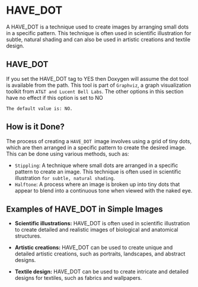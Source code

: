 # HAVE_DOT

A HAVE_DOT is a technique used to create images by arranging small
dots in a specific pattern. This technique is often used in scientific
illustration for subtle, natural shading and can also be used in artistic
creations and textile design.

## HAVE_DOT

If you set the HAVE_DOT tag to YES then Doxygen will assume the dot tool
is available from the path. This tool is part of `Graphviz`, a graph
visualization toolkit from `AT&T and Lucent Bell Labs`. The other options
in this section have no effect if this option is set to NO

`The default value is: NO.`

## How is it Done?

The process of creating a `HAVE_DOT `image involves using a grid of tiny dots,
which are then arranged in a specific pattern to create the desired image.
This can be done using various methods, such as:

- `Stippling`: A technique where small dots are arranged in a specific pattern
  to create an image. This technique is often used in scientific illustration
  `for subtle, natural shading`.
- `Halftone`: A process where an image is broken up into tiny dots that appear
  to blend into a continuous tone when viewed with the naked eye.

## Examples of HAVE_DOT in Simple Images

- **Scientific illustrations:** HAVE_DOT is often used in scientific illustration
  to create detailed and realistic images of biological and anatomical structures.

- **Artistic creations:** HAVE_DOT can be used to create unique and detailed
  artistic creations, such as portraits, landscapes, and abstract designs.
- **Textile design:** HAVE_DOT can be used to create intricate and detailed designs
  for textiles, such as fabrics and wallpapers.
